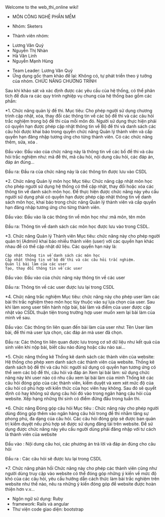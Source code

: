 Welcome to the web_thi_online wiki!
- MÔN CÔNG NGHỆ PHẦN MỀM

- Nhóm: Sketers
- Thành viên nhóm:
+ Lương Văn Quý
+ Nguyễn Thị Nhàn
+ Hà Văn Linh
+ Nguyễn Mạnh Hùng
- Team Leader: Lương Văn Quý
- Ứng dụng gốc tham khảo để lại: Không có, tự phát triển theo ý tưởng của nhóm.
 CHỨC NĂNG CHƯƠNG TRÌNH 

Sau khi khảo sát và xác định được các yêu cầu của hệ thống, có thể phân tích để đưa ra các quy trình nghiệp vụ chung của hệ thống bao gồm các phần: 

*1. Chức năng quản lý đề thi. 
Mục tiêu: Cho phép người sử dụng chương trình cập nhật, xóa, thay đổi các thông tin về các bộ đề thi và các câu hỏi trắc nghiệm trong bộ đề thi của mỗi môn  đó. Người sử dụng thực hiện phải có quyền hạn được phép cập nhật thông tin về Bộ đề thi và danh sách các câu hỏi được khai báo trong quyền chức năng Quản lý thành viên và cấp quyền hạn đăng nhập tương ứng cho từng thành viên. Có các chức năng thêm, sửa, xóa . 

Đầu vào: Đầu vào của chức năng này là thông tin về các bồ đề thi và câu hỏi trắc  nghiệm như: mã đề thi, mã câu hỏi, nội dung câu hỏi, các đáp án, đáp án đúng… 

Đầu ra:  Đầu ra của chức năng này là các thông tin được lưu vào CSDL 

*2. Chức năng Quản lý môn học 
Mục tiêu: Chức năng cập nhật môn học cho phép người sử dụng hệ thống có thể cập nhật, thay đổi hoặc xóa các thông tin về danh sách môn học. Để thực hiện được chức năng này yêu cầu người sử dụng phải có quyền hạn được phép cập nhật thông tin về danh sách môn học, khai báo trong chức năng Quản lý thành viên và cấp quyền hạn đăng nhập tương ứng cho từng thành viên. 

Đầu vào: Đầu vào là các thông tin về môn học như :mã môn, tên môn 

Đầu ra: Thông tin về danh sách các môn học được lưu vào trong CSDL. 

*3. Chức năng Quản lý Thành viên 
Mục tiêu: chức năng này cho phép người quản trị (Admin) khai báo nhiều thành viên (user) với các quyền hạn khác nhau để có thể cập nhật dữ liệu. Các quyền hạn này là: 

    Cập nhật thông tin về danh sách các môn học 
    Cập nhật thông tin về bộ đề thi và các câu hỏi trắc nghiệm. 
    Quản lí bài làm của các user 
    Tạo, thay đổi thông tin về các user 

Đầu vào: Đầu vào của chức năng này thông tin về các user 

Đầu ra: Thông tin về các user được lưu lại trong CSDL 

*4. Chức năng trắc nghiệm 
Mục tiêu: chức năng này cho phép user làm các bài thi trắc nghiệm theo môn học tùy thuộc vào sự lựa chọn của user. Sau khi làm xong user tiến hành nộp bài, bài làm và điểm của user được cập nhật vào CSDL thuận tiện trong trường hợp user muốn xem lại bài làm của mình về sau. 

Đầu vào: Các thông tin liên quan đến bài làm của user như: Tên User làm bài, đề thi mà user lựa chọn, các đáp án mà user đã chọn. 

Đầu ra: Các thông tin liên quan được lưu trong cơ sở dữ liệu như kết quả của sinh viên khi nộp bài, biết câu nào đúng hoặc câu nào sai… 

*5. Chức năng thống kê 
    Thống kê danh sách các thành viên của website: Hệ thống cho phép xem danh sách các thành viên của website. 
    Thống kê danh sách bộ đề thi và câu hỏi: người sử dụng có quyền hạn tương ứng có thể xem các bộ đề thi, câu hỏi và đáp án 
    Xem lại bài làm: sử dụng chức năng này khi user  nào có nhu cầu xem lại bài làm của mình 
    Thống kê các câu hỏi đóng góp của các thành viên, kiểm duyệt và xem xét mức độ của câu hỏi có phù hợp với kiến thức của học viên hay không. Sau đó sẽ quyết định có hay không sử dụng câu hỏi đó vào trong ngân hàng câu hỏi của website. 
    Xếp hạng những thí sinh có điểm đứng đầu trong tuần thi. 

*6. Chức năng Đóng góp câu hỏi 
Mục tiêu : Chức năng này cho phép người dùng đóng góp thêm vào ngân hàng câu hỏi trong đề thi nhằm tăng sự phong phú, đa dạng của câu hỏi. Các câu hỏi đóng góp sẽ được ban quản trị kiểm duyệt nếu phù hợp sẽ được sử dụng đăng tải trên website. Để sử dụng được chức năng này yêu cầu người dùng phải đăng nhập với tư cách là thành viên của website 

Đầu vào : Nội dung câu hoi, các phương án trả lời và đáp án đúng cho câu hỏi 

Đầu ra : Các câu hỏi sẽ được lưu lại trong CSDL

*7. Chức năng phản hồi 
 Chức năng này cho phép các thành viên cũng như người dùng truy cập vào website có thể  đóng góp những ý kiến về mức độ khó của các câu hỏi, yêu cầu hướng dẫn cách thức làm bài trắc nghiệm trên website như thế nào, nêu ra những ý kiến đóng góp để website được hoàn thiện hơn v.v…

- Ngôn ngữ sử dụng: Ruby
- framework: Rails và angular
- Thư viện code giao diện: bootstrap


